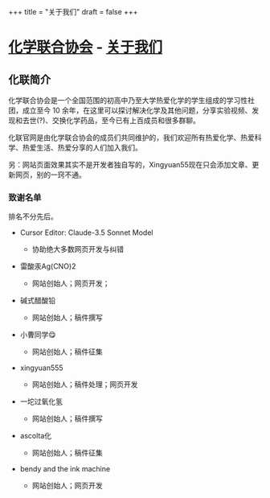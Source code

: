 +++
title = "关于我们"
draft = false
+++

# [化学联合协会](/) - [关于我们](#)

## 化联简介

化学联合协会是一个全国范围的初高中乃至大学热爱化学的学生组成的学习性社团，成立至今 10 余年，在这里可以探讨解决化学及其他问题，分享实验视频、发现和去世(?)、交换化学药品，至今已有上百成员和很多群聊。

化联官网是由化学联合协会的成员们共同维护的，我们欢迎所有热爱化学、热爱科学、热爱生活、热爱分享的人们加入我们。


另：网站页面效果其实不是开发者独自写的，Xingyuan55现在只会添加文章、更新网页，别的一窍不通。

### 致谢名单

排名不分先后。

- Cursor Editor: Claude-3.5 Sonnet Model
    - 协助绝大多数网页开发与纠错

- 雷酸汞Ag(CNO)2
    - 网站创始人；网页开发；

- 碱式醋酸铅
    - 网站创始人；稿件撰写

- 小曹同学😋
    - 网站创始人；稿件征集

- xingyuan555
    - 网站创始人；稿件处理；网页开发

- 一坨过氧化氢
    - 网站创始人；稿件撰写

- ascolta化
    - 网站创始人；稿件征集

- bendy and the ink machine
    - 网站创始人；网页开发
    
    
